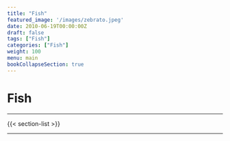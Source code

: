 ```yaml
---
title: "Fish"
featured_image: '/images/zebrato.jpeg'
date: 2010-06-19T00:00:00Z
draft: false
tags: ["Fish"]
categories: ["Fish"]
weight: 100
menu: main
bookCollapseSection: true
---
```

# Fish

---

{{< section-list >}}

---